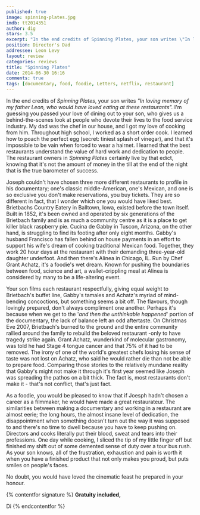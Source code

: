 ```yaml
---
published: true
image: spinning-plates.jpg
imdb: tt2014351
author: dig
stars: 3.5
excerpt: "In the end credits of Spinning Plates, your son writes \"In loving memory of my father Leon, who would have loved eating at these restaurants\"."
position: Director's Dad
addressee: Leon Levy
layout: review
categories: reviews
title: "Spinning Plates"
date: 2014-06-30 16:16
comments: true
tags: [documentary, food, foodie, Letters, netflix, restaurant]
---
```

In the end credits of _Spinning Plates_, your son writes _"In loving memory of my father Leon, who would have loved eating at these restaurants"._ I'm guessing you passed your love of dining out to your son, who gives us a behind-the-scenes look at people who devote their lives to the food service industry. My dad was the chef in our house, and I got my love of cooking from him. Throughout high school, I worked as a short order cook. I learned how to poach the perfect egg (secret: tiniest splash of vinegar), and that it's impossible to be vain when forced to wear a hairnet. I learned that the best restaurants understand the value of hard work and dedication to people. The restaurant owners in _Spinning Plates_ certainly live by that edict, knowing that it's not the amount of money in the till at the end of the night that is the true barometer of success. 

Joseph couldn't have chosen three more different restaurants to profile in his documentary; one's classic middle-American, one's Mexican, and one is so exclusive you don't make reservations, you buy tickets. They are so different in fact, that I wonder which one you would have liked best. Brietbachs Country Eatery in Balltown, Iowa, existed before the town itself. Built in 1852, it's been owned and operated by six generations of the Brietbach family and is as much a community centre as it is a place to get killer black raspberry pie. Cucina de Gabby in Tuscon, Arizona, on the other hand, is struggling to find its footing after only eight months. Gabby's husband Francisco has fallen behind on house payments in an effort to support his wife's dream of cooking traditional Mexican food. Together, they work 20 hour days at the restaurant with their demanding three-year-old daughter underfoot. And then there's Alinea in Chicago, IL. Run by Chef Grant Achatz, it's a foodie's wet dream. Known for pushing the boundaries between food, science and art, a wallet-crippling meal at Alinea is considered by many to be a life-altering event.

Your son films each restaurant respectfully, giving equal weight to Brietbach's buffet line, Gabby's tamales and Achatz's myriad of mind-bending concoctions, but something seems a bit off. The flavours, though lovingly prepared, don't always compliment one another. Perhaps it's because when we get to the '_and then the unthinkable happened_' portion of the documentary, the lack of balance left an odd aftertaste. On Christmas Eve 2007, Brietbach's burned to the ground and the entire community rallied around the family to rebuild the beloved restaurant -only to have tragedy strike again. Grant Achatz, wunderkind of molecular gastronomy, was told he had Stage 4 tongue cancer and that 75% of it had to be removed. The irony of one of the world's greatest chefs losing his sense of taste was not lost on Achatz, who said he would rather die than not be able to prepare food. Comparing those stories to the relatively mundane reality that Gabby's might not make it through it's first year seemed like Joseph was spreading the pathos on a bit thick. The fact is, most restaurants don't make it - that's not conflict, that's just fact. 

As a foodie, you would be pleased to know that if Joesph hadn't chosen a career as a filmmaker, he would have made a great restaurateur. The similarities between making a documentary and working in a restaurant are almost eerie; the long hours, the almost insane level of dedication, the disappointment when something doesn't turn out the way it was supposed to and there's no time to dwell because you have to keep pushing on. Directors and cooks literally put their blood, sweat and tears into their professions. One day while cooking, I sliced the tip of my little finger off but finished my shift out of some demented sense of duty over a tour bus rush. As your son knows, all of the frustration, exhaustion and pain is worth it when you have a finished product that not only makes you proud, but puts smiles on people's faces.

No doubt, you would have loved the cinematic feast he prepared in your honour.

{% contentfor signature %}
**Gratuity included,**

Di
{% endcontentfor %}
